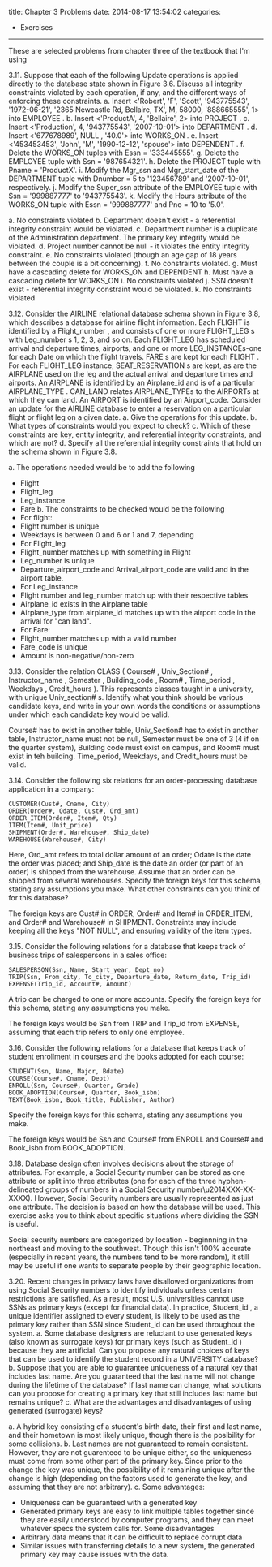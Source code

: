 title: Chapter 3 Problems
date: 2014-08-17 13:54:02
categories:
 - Exercises
---
These are selected problems from chapter three of the textbook that I'm using

<!-- more -->

3.11. Suppose that each of the following Update operations is applied directly to the database state shown in Figure 3.6. Discuss all integrity constraints violated by each operation, if any, and the different ways of enforcing these constraints.
a. Insert <'Robert', 'F', 'Scott', '943775543', '1972-06-21', '2365 Newcastle Rd, Bellaire, TX', M, 58000, '888665555', 1> into EMPLOYEE .
b. Insert <'ProductA', 4, 'Bellaire', 2> into PROJECT .
c. Insert <'Production', 4, '943775543', '2007-10-01'> into DEPARTMENT .
d. Insert <'677678989', NULL , '40.0'> into WORKS_ON .
e. Insert <'453453453', 'John', 'M', '1990-12-12', 'spouse'> into DEPENDENT .
f. Delete the WORKS_ON tuples with Essn = '333445555'.
g. Delete the EMPLOYEE tuple with Ssn = '987654321'.
h. Delete the PROJECT tuple with Pname = 'ProductX'.
i. Modify the Mgr_ssn and Mgr_start_date of the DEPARTMENT tuple with Dnumber = 5 to '123456789' and '2007-10-01', respectively.
j. Modify the Super_ssn attribute of the EMPLOYEE tuple with Ssn = '999887777' to '943775543'.
k. Modify the Hours attribute of the WORKS_ON tuple with Essn = '999887777' and Pno = 10 to '5.0'.

a. No constraints violated
b. Department doesn't exist - a referential integrity constraint would be violated.
c. Department number is a duplicate of the Administration department. The primary key integrity would be violated.
d. Project number cannot be null - it violates the entity integrity constraint.
e. No constraints violated (though an age gap of 18 years between the couple is a bit concerning).
f. No constraints violated.
g. Must have a cascading delete for WORKS_ON and DEPENDENT
h. Must have a cascading delete for WORKS_ON
i. No constraints violated
j. SSN doesn't exist - referential integrity constraint would be violated.
k. No constraints violated

3.12. Consider the AIRLINE relational database schema shown in Figure 3.8, which describes a database for airline flight information. Each FLIGHT is identified by a Flight_number , and consists of one or more FLIGHT_LEG s with Leg_number s 1, 2, 3, and so on. Each FLIGHT_LEG has scheduled arrival and departure times, airports, and one or more LEG_INSTANCEs-one for each Date on which the flight travels. FARE s are kept for each FLIGHT . For each FLIGHT_LEG instance, SEAT_RESERVATION s are kept, as are the AIRPLANE used on the leg and the actual arrival and departure times and airports. An AIRPLANE is identified by an Airplane_id and is of a particular AIRPLANE_TYPE . CAN_LAND relates AIRPLANE_TYPEs to the AIRPORTs at which they can land. An AIRPORT is identified by an Airport_code. Consider an update for the AIRLINE database to enter a reservation on a particular flight or flight leg on a given date.
a. Give the operations for this update.
b. What types of constraints would you expect to check?
c. Which of these constraints are key, entity integrity, and referential
integrity constraints, and which are not?
d. Specify all the referential integrity constraints that hold on the schema
shown in Figure 3.8.

a. The operations needed would be to add the following
 * Flight
 * Flight_leg
 * Leg_instance
 * Fare
b. The constraints to be checked would be the following
 * For flight:
  * Flight number is unique
  * Weekdays is between 0 and 6 or 1 and 7, depending
 * For Flight_leg
  * Flight_number matches up with something in Flight
  * Leg_number is unique
  * Departure_airport_code and Arrival_airport_code are valid and in the airport table.
 * For Leg_instance
  * Flight number and leg_number match up with their respective tables
  * Airplane_id exists in the Airplane table
  * Airplane_type from airplane_id matches up with the airport code in the arrival for "can land".
 * For Fare:
  * Flight_number matches up with a valid number
  * Fare_code is unique
  * Amount is non-negative/non-zero

3.13. Consider the relation CLASS ( Course# , Univ_Section# , Instructor_name , Semester , Building_code , Room# , Time_period , Weekdays , Credit_hours ). This represents classes taught in a university, with unique Univ_section# s. Identify what you think should be various candidate keys, and write in your own words the conditions or assumptions under which each candidate key would be valid.

Course# has to exist in another table, Univ_Section# has to exist in another table, Instructor_name must not be null, Semester must be one of 3 (4 if on the quarter system), Building code must exist on campus, and Room# must exist in teh building. Time_period, Weekdays, and Credit_hours must be valid.

3.14. Consider the following six relations for an order-processing database application in a company:
```
CUSTOMER(Cust#, Cname, City)
ORDER(Order#, Odate, Cust#, Ord_amt)
ORDER_ITEM(Order#, Item#, Qty)
ITEM(Item#, Unit_price)
SHIPMENT(Order#, Warehouse#, Ship_date)
WAREHOUSE(Warehouse#, City)
```
Here, Ord_amt refers to total dollar amount of an order; Odate is the date the order was placed; and Ship_date is the date an order (or part of an order) is shipped from the warehouse. Assume that an order can be shipped from several warehouses. Specify the foreign keys for this schema, stating any assumptions you make. What other constraints can you think of for this database?

The foreign keys are Cust# in ORDER, Order# and Item# in ORDER_ITEM, and Order# and Warehouse# in SHIPMENT. Constraints may include keeping all the keys "NOT NULL", and ensuring validity of the item types.

3.15. Consider the following relations for a database that keeps track of business trips of salespersons in a sales office:
```
SALESPERSON(Ssn, Name, Start_year, Dept_no)
TRIP(Ssn, From_city, To_city, Departure_date, Return_date, Trip_id)
EXPENSE(Trip_id, Account#, Amount)
```
A trip can be charged to one or more accounts. Specify the foreign keys for this schema, stating any assumptions you make.

 The foreign keys would be Ssn from TRIP and Trip_id from EXPENSE, assuming that each trip refers to only one employee.

 3.16. Consider the following relations for a database that keeps track of student enrollment in courses and the books adopted for each course:
 ```
STUDENT(Ssn, Name, Major, Bdate)
COURSE(Course#, Cname, Dept)
ENROLL(Ssn, Course#, Quarter, Grade)
BOOK_ADOPTION(Course#, Quarter, Book_isbn)
TEXT(Book_isbn, Book_title, Publisher, Author)
```
Specify the foreign keys for this schema, stating any assumptions you make.

The foreign keys would be Ssn and Course# from ENROLL and Course# and Book_isbn from BOOK_ADOPTION.

3.18. Database design often involves decisions about the storage of attributes. For example, a Social Security number can be stored as one attribute or split into three attributes (one for each of the three hyphen-delineated groups of numbers in a Social Security number\u2014XXX-XX-XXXX). However, Social Security numbers are usually represented as just one attribute. The decision is based on how the database will be used. This exercise asks you to think about specific situations where dividing the SSN is useful.

Social security numbers are categorized by location - beginnning in the northeast and moving to the southwest. Though this isn't 100% accurate (especially in recent years, the numbers tend to be more random), it still may be useful if one wants to separate people by their geographic location.

3.20. Recent changes in privacy laws have disallowed organizations from using Social Security numbers to identify individuals unless certain restrictions are satisfied. As a result, most U.S. universities cannot use SSNs as primary keys (except for financial data). In practice, Student_id , a unique identifier assigned to every student, is likely to be used as the primary key rather than SSN since Student_id can be used throughout the system.
a. Some database designers are reluctant to use generated keys (also known as surrogate keys) for primary keys (such as Student_id ) because they are artificial. Can you propose any natural choices of keys that can be used to identify the student record in a UNIVERSITY database?
b. Suppose that you are able to guarantee uniqueness of a natural key that includes last name. Are you guaranteed that the last name will not change during the lifetime of the database? If last name can change, what solutions can you propose for creating a primary key that still includes last name but remains unique?
c. What are the advantages and disadvantages of using generated (surrogate) keys?

a. A hybrid key consisting of a student's birth date, their first and last name, and their hometown is most likely unique, though there is the posibility for some collisions.
b. Last names are not guaranteed to remain consistent. However, they are not guarenteed to be unique either, so the uniqueness must come from some other part of the primary key. Since prior to the change the key was unique, the possibility of it remaining unique after the change is high (depending on the factors used to generate the key, and assuming that they are not arbitrary).
c. Some advantages:
 * Uniqueness can be guaranteed with a generated key
 * Generated primary keys are easy to link multiple tables together since they are easily understood by computer programs, and they can meet whatever specs the system calls for.
Some disadvantages
 * Arbitrary data means that it can be difficult to replace corrupt data
 * Similar issues with transferring details to a new system, the generated primary key may cause issues with the data.
